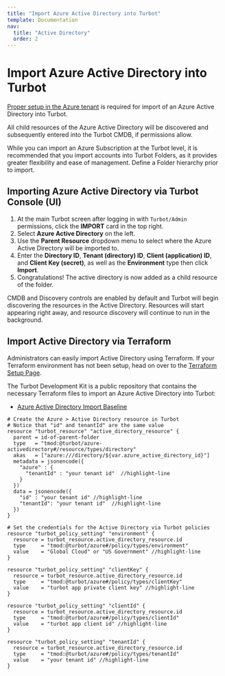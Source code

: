 ```yaml
---
title: "Import Azure Active Directory into Turbot"
template: Documentation
nav:
  title: "Active Directory"
  order: 2
---
```


# Import Azure Active Directory into Turbot

[Proper setup in the Azure tenant](integrations/azure/import) is required for
import of an Azure Active Directory into Turbot.

All child resources of the Azure Active Directory will be discovered and
subsequently entered into the Turbot CMDB, if permissions allow.

While you can import an Azure Subscription at the Turbot level, it is
recommended that you import accounts into Turbot Folders, as it provides greater
flexibility and ease of management. Define a Folder hierarchy prior to import.

## Importing Azure Active Directory via Turbot Console (UI)

1. At the main Turbot screen after logging in with `Turbot/Admin` permissions,
   click the **IMPORT** card in the top right.
2. Select **Azure Active Directory** on the left.
3. Use the **Parent Resource** dropdown menu to select where the Azure Active
   Directory will be imported to.
4. Enter the **Directory ID**, **Tenant (directory) ID**, **Client (application)
   ID**, and **Client Key (secret)**, as well as the **Environment** type then
   click **Import**.
5. Congratulations! The active directory is now added as a child resource of the
   folder.

CMDB and Discovery controls are enabled by default and Turbot will begin
discovering the resources in the Active Directory. Resources will start
appearing right away, and resource discovery will continue to run in the
background.

## Import Active Directory via Terraform

Administrators can easily import Active Directory using Terraform. If your
Terraform environment has not been setup, head on over to the
[Terraform Setup Page](reference/terraform/setup).

The Turbot Development Kit is a public repository that contains the necessary
Terraform files to import an Azure Active Directory into Turbot:

- [Azure Active Directory Import Baseline](https://github.com/turbot/guardrails-samples/tree/master/baselines/azure/azure_active_directory_import)

```hcl
# Create the Azure > Active Directory resource in Turbot
# Notice that "id" and tenantId" are the same value
resource "turbot_resource" "active_directory_resource" {
  parent = id-of-parent-folder
  type   = "tmod:@turbot/azure-activedirectory#/resource/types/directory"
  akas   = ["azure:///directory/${var.azure_active_directory_id}"]
  metadata = jsonencode({
    "azure" : {
      "tenantId" : "your tenant id"  //highlight-line
    }
  })
  data = jsonencode({
    "id" : "your tenant id" //highlight-line
    "tenantId": "your tenant id"  //highlight-line
  })
}

# Set the credentials for the Active Directory via Turbot policies
resource "turbot_policy_setting" "environment" {
  resource = turbot_resource.active_directory_resource.id
  type     = "tmod:@turbot/azure#/policy/types/environment"
  value    = "Global Cloud" or "US Government" //highlight-line
}

resource "turbot_policy_setting" "clientKey" {
  resource = turbot_resource.active_directory_resource.id
  type     = "tmod:@turbot/azure#/policy/types/clientKey"
  value    = "turbot app private client key" //highlight-line
}

resource "turbot_policy_setting" "clientId" {
  resource = turbot_resource.active_directory_resource.id
  type     = "tmod:@turbot/azure#/policy/types/clientId"
  value    = "turbot app client id" //highlight-line
}

resource "turbot_policy_setting" "tenantId" {
  resource = turbot_resource.active_directory_resource.id
  type     = "tmod:@turbot/azure#/policy/types/tenantId"
  value    = "your tenant id" //highlight-line
}
```
